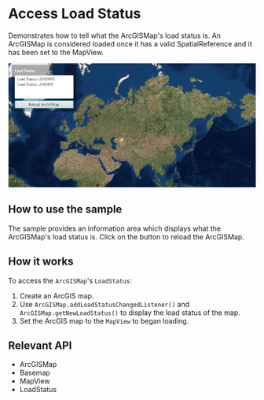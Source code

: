 <h1>Access Load Status</h1>

<p>Demonstrates how to tell what the ArcGISMap's load status is. An ArcGISMap is considered loaded once it has a valid SpatialReference and it has been set to the MapView.</p>

<p><img src="AccessLoadStatus.png"/></p>

<h2>How to use the sample</h2>

<p>The sample provides an information area which displays what the ArcGISMap's load status is. Click on the button to reload the ArcGISMap.</p>

<h2>How it works</h2>

<p>To access the <code>ArcGISMap</code>'s <code>LoadStatus</code>:</p>

<ol>
    <li>Create an ArcGIS map.</li>
    <li>Use <code>ArcGISMap.addLoadStatusChangedListener()</code> and <code>ArcGISMap.getNewLoadStatus()</code> to display the load status of the map.</li>
    <li>Set the ArcGIS map to the <code>MapView</code> to began loading.</li>
</ol>

<h2>Relevant API</h2>

<ul>
    <li>ArcGISMap </li>
    <li>Basemap</li>
    <li>MapView</li>
    <li>LoadStatus</li>
</ul>